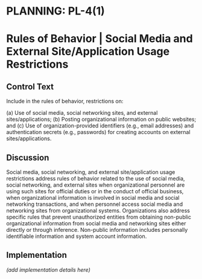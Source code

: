 # PLANNING: PL-4(1)
# Rules of Behavior | Social Media and External Site/Application Usage Restrictions

## Control Text

Include in the rules of behavior, restrictions on:

(a) Use of social media, social networking sites, and external sites/applications;
(b) Posting organizational information on public websites; and
(c) Use of organization-provided identifiers (e.g., email addresses) and authentication secrets (e.g., passwords) for creating accounts on external sites/applications.

## Discussion

Social media, social networking, and external site/application usage restrictions address rules of behavior related to the use of social media, social networking, and external sites when organizational personnel are using such sites for official duties or in the conduct of official business, when organizational information is involved in social media and social networking transactions, and when personnel access social media and networking sites from organizational systems. Organizations also address specific rules that prevent unauthorized entities from obtaining non-public organizational information from social media and networking sites either directly or through inference. Non-public information includes personally identifiable information and system account information.

## Implementation

_(add implementation details here)_
